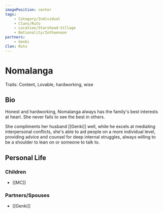 ```yaml
---
imagePosition: center
tags:
    - Category/Individual
    - Clans/Ruto
    - Location/Starshead-Village
    - Nationality/Iothaenean
partners:
    - Genki
Clan: Ruto
---
```


# Nomalanga

Traits: Content, Lovable, hardworking, wise

## Bio

Honest and hardworking, Nomalanga always has the family's best interests at heart. She never fails to see the best in others.

She compliments her husband [[Genki]] well, while he excels at mediating interpersonal conflicts, she's able to aid people on a more individual level, providing advice and counsel for deep internal struggles, always willing to be a shoulder to lean on or someone to talk to.


## Personal Life

### Children

-   [[MC]]

### Partners/Spouses

-   [[Genki]]
